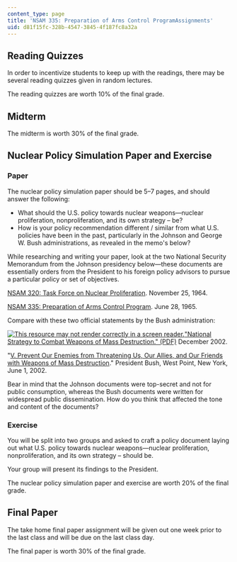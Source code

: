 ```yaml
---
content_type: page
title: 'NSAM 335: Preparation of Arms Control ProgramAssignments'
uid: d81f15fc-328b-4547-3845-4f187fc8a32a
---
```


Reading Quizzes
---------------

In order to incentivize students to keep up with the readings, there may be several reading quizzes given in random lectures.

The reading quizzes are worth 10% of the final grade.

Midterm
-------

The midterm is worth 30% of the final grade.

Nuclear Policy Simulation Paper and Exercise
--------------------------------------------

### Paper

The nuclear policy simulation paper should be 5–7 pages, and should answer the following:

*   What should the U.S. policy towards nuclear weapons—nuclear proliferation, nonproliferation, and its own strategy – be?
*   How is your policy recommendation different / similar from what U.S. policies have been in the past, particularly in the Johnson and George W. Bush administrations, as revealed in the memo's below?

While researching and writing your paper, look at the two National Security Memorandum from the Johnson presidency below—these documents are essentially orders from the President to his foreign policy advisors to pursue a particular policy or set of objectives.

[NSAM 320: Task Force on Nuclear Proliferation](https://www.hsdl.org/?abstract&did=459270). November 25, 1964.

[NSAM 335: Preparation of Arms Control Program](https://www.discoverlbj.org/item/nsf-nsam335). June 28, 1965.

Compare with these two official statements by the Bush administration:

[![This resource may not render correctly in a screen reader.](/images/inacessible.gif)](http://www.state.gov/documents/organization/16092.pdf)["National Strategy to Combat Weapons of Mass Destruction." (PDF)](https://fas.org/irp/offdocs/nspd/nspd-wmd.pdf) December 2002.

"[V. Prevent Our Enemies from Threatening Us, Our Allies, and Our Friends with Weapons of Mass Destruction](http://georgewbush-whitehouse.archives.gov/nsc/nss/2002/nss5.html)." President Bush, West Point, New York, June 1, 2002.

Bear in mind that the Johnson documents were top-secret and not for public consumption, whereas the Bush documents were written for widespread public dissemination. How do you think that affected the tone and content of the documents?

### Exercise

You will be split into two groups and asked to craft a policy document laying out what U.S. policy towards nuclear weapons—nuclear proliferation, nonproliferation, and its own strategy – should be.

Your group will present its findings to the President.

The nuclear policy simulation paper and exercise are worth 20% of the final grade.

Final Paper
-----------

The take home final paper assignment will be given out one week prior to the last class and will be due on the last class day.

The final paper is worth 30% of the final grade.